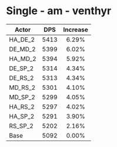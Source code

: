 # Single - am - venthyr
| Actor | DPS | Increase |
|---|:---:|:---:|
|HA_DE_2|5413|6.29%|
|DE_MD_2|5399|6.02%|
|HA_MD_2|5394|5.92%|
|DE_SP_2|5314|4.34%|
|DE_RS_2|5313|4.34%|
|MD_RS_2|5301|4.10%|
|MD_SP_2|5299|4.05%|
|HA_RS_2|5297|4.02%|
|HA_SP_2|5291|3.90%|
|RS_SP_2|5202|2.16%|
|Base|5092|0.00%|
